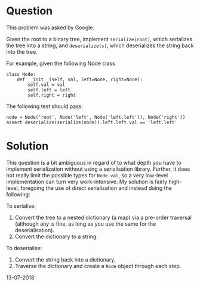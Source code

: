 # Question
This problem was asked by Google.

Given the root to a binary tree, implement `serialize(root)`, which serializes the tree into a string, and `deserialize(s)`, which deserializes the string back into the tree.

For example, given the following Node class
```
class Node:
    def __init__(self, val, left=None, right=None):
        self.val = val
        self.left = left
        self.right = right
```
The following test should pass:
```
node = Node('root', Node('left', Node('left.left')), Node('right'))
assert deserialize(serialize(node)).left.left.val == 'left.left'
```
# Solution
This question is a bit ambiguous in regard of to what depth you have to implement serialization without using a serialisation library. Further, it does not really limit the possible types for `Node.val`, so a very low-level implementation can turn very work-intensive. My solution is fairly high-level, foregoing the use of direct serialisation and instead doing the following:

To serialise:
1. Convert the tree to a nested dictionary (a map) via a pre-order traversal (although any is fine, as long as you use the same for the deserialisation).
2. Convert the dictionary to a string.

To deserialise:
1. Convert the string back into a dictionary.
2. Traverse the dictionary and create a `Node` object through each step.

13-07-2018

